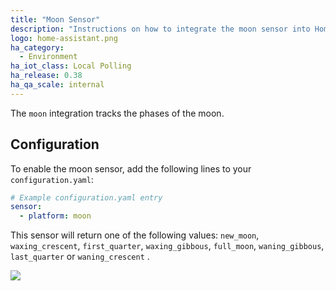 ```yaml
---
title: "Moon Sensor"
description: "Instructions on how to integrate the moon sensor into Home Assistant."
logo: home-assistant.png
ha_category:
  - Environment
ha_iot_class: Local Polling
ha_release: 0.38
ha_qa_scale: internal
---
```


The `moon` integration tracks the phases of the moon.

## Configuration

To enable the moon sensor, add the following lines to your `configuration.yaml`:

```yaml
# Example configuration.yaml entry
sensor:
  - platform: moon
```

This sensor will return one of the following values:
`new_moon`, `waxing_crescent`, `first_quarter`, `waxing_gibbous`, `full_moon`, `waning_gibbous`, `last_quarter` or `waning_crescent` .

<p class='img'>
<img src='/images/screenshots/more-info-dialog-moon.png' />
</p>
